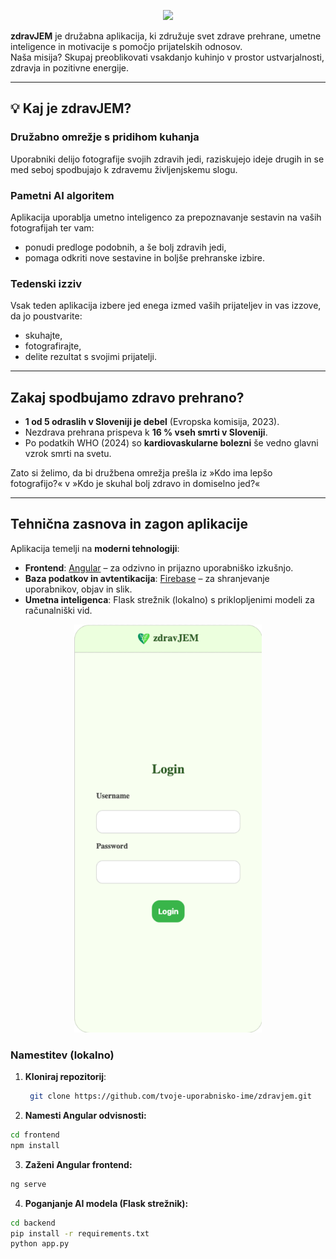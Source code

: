 <p align="center">
  <img src="https://github.com/user-attachments/assets/fbb28724-1caa-44ba-b0c0-5e7d94dde68a" width="400" lenght="400"/>
</p>


**zdravJEM** je družabna aplikacija, ki združuje svet zdrave prehrane, umetne inteligence in motivacije s pomočjo prijatelskih odnosov.  
Naša misija? Skupaj preoblikovati vsakdanjo kuhinjo v prostor ustvarjalnosti, zdravja in pozitivne energije.

---

## 💡 Kaj je zdravJEM?

###  Družabno omrežje s pridihom kuhanja
Uporabniki delijo fotografije svojih zdravih jedi, raziskujejo ideje drugih in se med seboj spodbujajo k zdravemu življenjskemu slogu.

###  Pametni AI algoritem
Aplikacija uporablja umetno inteligenco za prepoznavanje sestavin na vaših fotografijah ter vam:
- ponudi predloge podobnih, a še bolj zdravih jedi,
- pomaga odkriti nove sestavine in boljše prehranske izbire.

###  Tedenski izziv
Vsak teden aplikacija izbere jed enega izmed vaših prijateljev in vas izzove, da jo poustvarite:
- skuhajte,
- fotografirajte,
- delite rezultat s svojimi prijatelji.

---

##  Zakaj spodbujamo zdravo prehrano?

- **1 od 5 odraslih v Sloveniji je debel** (Evropska komisija, 2023).
-  Nezdrava prehrana prispeva k **16 % vseh smrti v Sloveniji**.
-  Po podatkih WHO (2024) so **kardiovaskularne bolezni** še vedno glavni vzrok smrti na svetu.

Zato si želimo, da bi družbena omrežja prešla iz »Kdo ima lepšo fotografijo?« v »Kdo je skuhal bolj zdravo in domiselno jed?«

---

##  Tehnična zasnova in zagon aplikacije

Aplikacija temelji na **moderni tehnologiji**:
-  **Frontend**: [Angular](https://angular.io) – za odzivno in prijazno uporabniško izkušnjo.
-  **Baza podatkov in avtentikacija**: [Firebase](https://firebase.google.com) – za shranjevanje uporabnikov, objav in slik.
-   **Umetna inteligenca**: Flask strežnik (lokalno) s priklopljenimi modeli za računalniški vid.


<p align="center">
  <img src="./demo.gif" alt="Predstavitev aplikacije zdravJEM" width="300" lenght="500"/>
</p>

### Namestitev (lokalno)

1. **Kloniraj repozitorij**:
   ```bash
    git clone https://github.com/tvoje-uporabnisko-ime/zdravjem.git
3. **Namesti Angular odvisnosti:**

```bash
cd frontend
npm install
```

3. **Zaženi Angular frontend:**

```bash
ng serve
```

4. **Poganjanje AI modela (Flask strežnik):**

```bash
cd backend
pip install -r requirements.txt
python app.py
```





